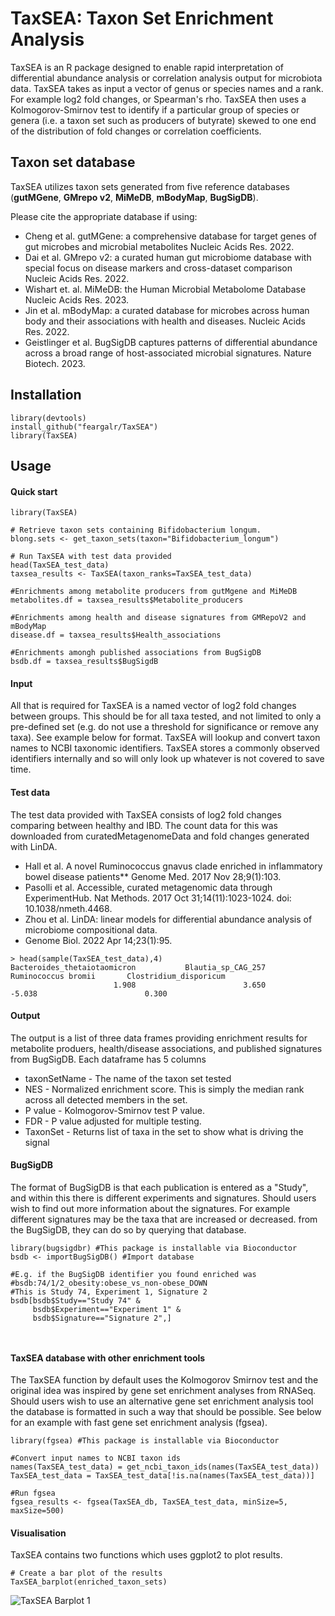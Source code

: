 # TaxSEA: Taxon Set Enrichment Analysis

TaxSEA is an R package designed to enable rapid interpretation of 
differential abundance analysis  or correlation analysis output for 
microbiota data. 
TaxSEA takes as input a vector of genus or species names and a rank. 
For example log2 fold changes, or Spearman's rho. TaxSEA then uses
a Kolmogorov-Smirnov test to identify if a particular group of species
or genera (i.e. a taxon set such as producers of butyrate) skewed to 
one end of the distribution of fold changes or correlation coefficients. 

## Taxon set database
TaxSEA utilizes taxon sets generated from five reference databases 
(**gutMGene**, **GMrepo v2**, **MiMeDB**, **mBodyMap**, **BugSigDB**). 

Please cite the appropriate database if using:
- Cheng et al. gutMGene: a comprehensive database for target genes of gut microbes and
microbial metabolites Nucleic Acids Res. 2022.
- Dai et al. GMrepo v2: a curated human gut microbiome database with special focus on
disease markers and cross-dataset comparison Nucleic Acids Res. 2022.
- Wishart et. al. MiMeDB: the Human Microbial Metabolome Database Nucleic Acids Res. 2023.
- Jin et al. mBodyMap: a curated database for microbes across human body and their
associations with health and diseases. Nucleic Acids Res. 2022.
- Geistlinger et al. BugSigDB captures patterns of differential abundance across a broad
range of host-associated microbial signatures. Nature Biotech. 2023. 

## Installation
```{r example}
library(devtools)
install_github("feargalr/TaxSEA")
library(TaxSEA)
```


## Usage
#### Quick start
```{r example}
library(TaxSEA)

# Retrieve taxon sets containing Bifidobacterium longum.
blong.sets <- get_taxon_sets(taxon="Bifidobacterium_longum")

# Run TaxSEA with test data provided
head(TaxSEA_test_data)
taxsea_results <- TaxSEA(taxon_ranks=TaxSEA_test_data)

#Enrichments among metabolite producers from gutMgene and MiMeDB
metabolites.df = taxsea_results$Metabolite_producers

#Enrichments among health and disease signatures from GMRepoV2 and mBodyMap
disease.df = taxsea_results$Health_associations

#Enrichments amongh published associations from BugSigDB
bsdb.df = taxsea_results$BugSigdB

```

#### Input 
All that is required for TaxSEA is a named vector of log2 fold changes 
between groups. This should be for all taxa tested, and not limited to 
only a pre-defined set (e.g. do not use a threshold for significance or 
remove any taxa). See example below for format. TaxSEA will lookup and 
convert taxon names to NCBI taxonomic identifiers. TaxSEA stores a 
commonly observed identifiers internally and so will only look up whatever 
is not covered to save time. 

#### Test data
The test data provided with TaxSEA consists of log2 fold changes comparing between healthy 
and IBD. The count data for this was downloaded from curatedMetagenomeData and 
fold changes generated with LinDA.
- Hall et al. A novel Ruminococcus gnavus clade enriched in inflammatory 
bowel disease patients** Genome Med. 2017 Nov 28;9(1):103.
- Pasolli et al. Accessible, curated metagenomic data through 
ExperimentHub. Nat Methods. 2017 Oct 31;14(11):1023-1024. doi: 10.1038/nmeth.4468.
- Zhou et al. LinDA: linear models for differential abundance analysis of microbiome compositional data.
- Genome Biol. 2022 Apr 14;23(1):95.

```{r output}
> head(sample(TaxSEA_test_data),4)
Bacteroides_thetaiotaomicron           Blautia_sp_CAG_257          Ruminococcus bromii       Clostridium_disporicum 
                       1.908                        3.650                       -5.038                        0.300 
```

#### Output
The output is a list of three data frames providing enrichment results for metabolite produers, 
health/disease associations, and published signatures from BugSigDB.
Each dataframe has 5 columns
- taxonSetName - The name of the taxon set tested
- NES - Normalized enrichment score. This is simply the median rank across 
all detected members in the set. 
- P value - Kolmogorov-Smirnov test P value.
- FDR - P value adjusted for multiple testing. 
- TaxonSet - Returns list of taxa in the set to show what is driving the signal


#### BugSigDB
The format of BugSigDB is that each publication is entered as a "Study", and within this there is different 
experiments and signatures. 
Should users wish to find out more information about the signatures. For 
example different signatures may be the taxa that are increased or 
decreased. 
from the BugSigDB, they can do so by querying that database.  

```{r output}
library(bugsigdbr) #This package is installable via Bioconductor
bsdb <- importBugSigDB() #Import database 

#E.g. if the BugSigDB identifier you found enriched was #bsdb:74/1/2_obesity:obese_vs_non-obese_DOWN
#This is Study 74, Experiment 1, Signature 2
bsdb[bsdb$Study=="Study 74" & 
     bsdb$Experiment=="Experiment 1" & 
     bsdb$Signature=="Signature 2",]



```


#### TaxSEA database with other enrichment tools
The TaxSEA function by default uses the Kolmogorov Smirnov test and the 
original idea was inspired by gene set enrichment analyses from RNASeq.
Should users wish to use an alternative gene set enrichment analysis tool
the database is formatted in such a way that should be possible. See below
for an example with fast gene set enrichment analysis (fgsea). 

```{r output}
library(fgsea) #This package is installable via Bioconductor

#Convert input names to NCBI taxon ids
names(TaxSEA_test_data) = get_ncbi_taxon_ids(names(TaxSEA_test_data))
TaxSEA_test_data = TaxSEA_test_data[!is.na(names(TaxSEA_test_data))]

#Run fgsea
fgsea_results <- fgsea(TaxSEA_db, TaxSEA_test_data, minSize=5, maxSize=500)
```

#### Visualisation 
TaxSEA contains two functions which uses ggplot2 to plot results. 
```{r example}
# Create a bar plot of the results
TaxSEA_barplot(enriched_taxon_sets)
```
![TaxSEA Barplot 1](https://user-images.githubusercontent.com/7561275/228441264-f233b7ac-6030-4208-a48a-a43a92163b33.png)

